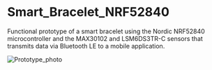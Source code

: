 # Smart_Bracelet_NRF52840
Functional prototype of a smart bracelet using the Nordic NRF52840 microcontroller and the MAX30102 and LSM6DS3TR-C sensors that transmits data via Bluetooth LE to a mobile application.

![Prototype_photo](https://github.com/user-attachments/assets/ee1581b1-0991-4a48-8c91-055af044ace8)
